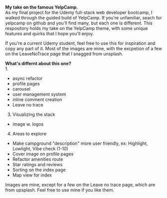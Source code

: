 <strong>My take on the famous YelpCamp.</strong>
<br>
As my final project for the Udemy full-stack web developer bootcamp, I walked through the guided build of YelpCamp. If you're unfamiliar, seach for yelpcamp on github and you'll find many, but each one is different. This respository holds my take on the YelpCamp theme, with some unique features and  quirks that I hope you'll enjoy. 

If you're a current Udemy student, feel free to use this for inspiration and copy any part of it. Most of the images are mine, with the excpetion of a few on the LeaveNoTrace page that I snagged from unsplash. 

<strong>What's differnt about this one?</strong>
<br>
1. 
  - async refactor
  - profile pages
  - carousel
  - user management system
  - inline comment creation
  - Leave no trace

3. Visualizing the stack
  - image w. logos

4. Areas to explore
  - Make campground "description" more user friendly, ex: Highlight, Lowlight, Vibe check (1-10)
  - Cover image on profile pages
  - Refactor amenities route
  - Star ratings and reviews
  - Sorting on the index page
  - Map view for index

Images are mine, except for a few on the Leave no trace page, which are from upsplash. Feel free to use mine if you like them. 
